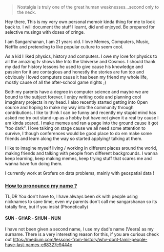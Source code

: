 > Nostalgia is truly one of the great human weaknesses...second only to the neck. 

Hey there, This is my very own personal memoir kinda thing for me to look back to. I will document the stuff I learnt, did and enjoyed. Be prepared for selective musings with doses of cringe.

I am Sangarshanan, I am 21 years old. I love Memes, Computers, Music, Netflix and pretending to like popular culture to seem cool.

As a kid I liked physics, history and computers. I owe my love for physics to all the amazing tv shows like Into the Universe and Cosmos. I should thank my dad for history lessons he used to give cause his knowledge and passion for it are contagious and honestly the stories are fun too and obviously I loved computers cause it has been my friend my whole life, mostly cause of all the after-school game nights ;)

Both my parents have a degree in computer science and maybe we are bound to the subject forever. I enjoy writing code and planning cool imaginary projects in my head. I also recently started getting into Open source and hoping to make my way into the community through contributions. I like to think I can be funny and recently my stupid mind has asked me try out stand-up as a hobby but have not given it a real try cause I am kinda scared. I make memes and ran a page into the ground cause it got "too dark". I love talking on stage cause we all need some attention to survive, I though conferences would be good place to do em make some friends and learn along the way so started applying/ talking at them. 

I like to imagine myself living / working in different places around the world, making friends and talking with people from different backgrounds. I wanna keep learning, keep making memes, keep trying stuff that scares me and wanna have fun doing them.

I currently work at Grofers on data problems, mainly with geospatial data !


<h3>
    <a href="#howtopronounce">How to pronounce my name ?</a>
</h3>
<p>
    TL;DR You don't have to, I have always been ok with people using nicknames to save time, even my parents don't call me sangarshanan so its totally fine, but if you insist (Phonetically)
</p>
<h4> SUN - GHAR - SHUN - NUN </h4>

I have not been given a second name, I use my dad's name (Veera) as my surname. There is a very interesting reason for this, if you are curious check out <https://medium.com/lessons-from-history/why-dont-tamil-people-have-last-names-e68327e9444c>

